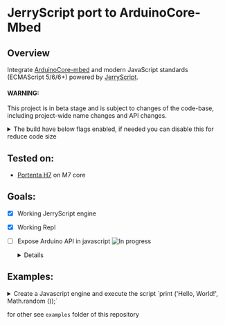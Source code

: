 # JerryScript port to ArduinoCore-Mbed

## Overview

Integrate [ArduinoCore-mbed](https://github.com/arduino/ArduinoCore-mbed) and modern JavaScript standards (ECMAScript 5/6/6+) powered by [JerryScript](https://github.com/jerryscript-project/jerryscript).

#### WARNING: 
This project is in beta stage and is subject to changes of the code-base, including project-wide name changes and API changes.

<details><summary>The build have below flags enabled, if needed you can disable this for reduce code size</summary>
<p>

jerryscript-config.h
```c
// Build differences from default:
#define JERRY_LOGGING 1
#define JERRY_LINE_INFO 1
#define JERRY_ERROR_MESSAGES 1
#define JERRY_GLOBAL_HEAP_SIZE 128
#define JERRY_CPOINTER_32_BIT 1
```
</p>
</details>


## Tested on:
 - [Portenta H7](https://www.arduino.cc/pro/hardware/product/portenta-h7) on M7 core

## Goals:

 - [x] Working JerryScript engine
 - [x] Working Repl
 - [ ] Expose Arduino API in javascript ![In progress](https://progress-bar.dev/90)
    <details><summary>Details</summary>
    <p>

    ### Constants:

      - [x] HIGH | LOW | CHANGE | RISING | FALLING
      - [x] INPUT | OUTPUT | INPUT_PULLUP
      - [x] LSBFIRST | MSBFIRST
      - [x] PIN_LED | LED_BUILTIN | LEDR | LEDG | LEDB
      - [x] A0 | A1 | A2 | A3 | A4 | A5 | A6 | A7
      - [x] D0 | D1 | D2 | D3 | D4 | D5 | D6 | D7 | D8 | D9 | D10 | D11 | D12 | D13 | D14 | D19 | D20 | D21

    ### Functions:

      - Digital I/O:
        - [x] pinMode()
        - [x] digitalWrite()
        - [x] digitalRead()

      - Time:
        - [x] delay()
        - [x] delayMicroseconds()
        - [x] micros()
        - [x] millis()

      - Math:
        - [x] abs() - via javascript 'Math' module
        - [x] constrain()
        - [x] map()
        - [x] max() - via javascript 'Math' module
        - [x] min() - via javascript 'Math' module
        - [x] pow() - via javascript 'Math' module
        - [x] sq()
        - [x] sqrt() - via javascript 'Math' module

      - Trigonometry:
        - [x] cos() - via javascript 'Math' module
        - [x] sin() - via javascript 'Math' module
        - [x] tan() - via javascript 'Math' module

      - Random Numbers:
        - [x] random()
        - [x] randomSeed()

      - Bits and Bytes:
        - [x] bit()
        - [x] bitClear()
        - [x] bitRead()
        - [x] bitSet()
        - [x] bitWrite()
        - [x] highByte()
        - [x] lowByte()

      - Analog I/O:
        - [x] analogRead()
        - [x] analogWrite()
        - [x] analogReadResolution()
        - [x] analogWriteResolution()

      - Advanced I/O:
        - [x] noTone()
        - [x] pulseIn()
        - [x] pulseInLong()
        - [x] shiftIn()
        - [x] shiftOut()
        - [x] tone()

      - External Interrupts:
        - [x] attachInterrupt()
        - [x] detachInterrupt()

      - Interrupts:
        - [x] interrupts()
        - [x] noInterrupts()

      - Characters:
        - [x] isAlpha()
        - [x] isAlphaNumeric()
        - [x] isAscii()
        - [x] isControl()
        - [x] isDigit()
        - [x] isGraph()
        - [x] isHexadecimalDigit()
        - [x] isLowerCase()
        - [x] isPrintable()
        - [x] isPunct()
        - [x] isSpace()
        - [x] isUpperCase()
        - [x] isWhitespace()

      - Communication:
        - [ ] Serial
        - [ ] SPI
        - [ ] Stream
        - [ ] Wire

    </p>
    </details>

## Examples:

<details><summary>Create a Javascript engine and execute the script `print ('Hello, World!', Math.random ());`
</summary>
<p>

ArduinoCoreMbedJS.ino
```c++
#include "Arduino.h"
#include "mbed.h"

#include "Arduino_Portenta_JerryScript.h"

REDIRECT_STDOUT_TO(Serial);


void setup() {
  /* Initialize Serial */
  Serial.begin(115200);

  /* Wait Serial */
  while (!Serial) {}

  printf("Mbed OS API: %d.%d.%d\n", MBED_MAJOR_VERSION, MBED_MINOR_VERSION, MBED_PATCH_VERSION);
  printf("JerryScript API: %d.%d.%d\n", JERRY_API_MAJOR_VERSION, JERRY_API_MINOR_VERSION, JERRY_API_PATCH_VERSION);

  const jerry_char_t script[] = "print ('Hello, World!', Math.random ());";

  /* Initialize engine */
  jerry_init (JERRY_INIT_EMPTY);

  /* Set log level */
  jerry_log_set_level (JERRY_LOG_LEVEL_DEBUG);

  /* Register the print function in the global object */
  jerryx_register_global ("print", jerryx_handler_print);

  /* Run script with 'eval' */
  jerry_value_free (jerry_eval (script, sizeof (script) - 1, JERRY_PARSE_NO_OPTS));

  /* Cleanup engine */
  jerry_cleanup ();
}

void loop() {
  delay(1000);
}
```

## Output
```
Mbed OS API: 6.15.1
JerryScript API: 3.0.0
Hello, World! 0.6900010318495333
```
</p>
</details>

for other see `examples` folder of this repository
